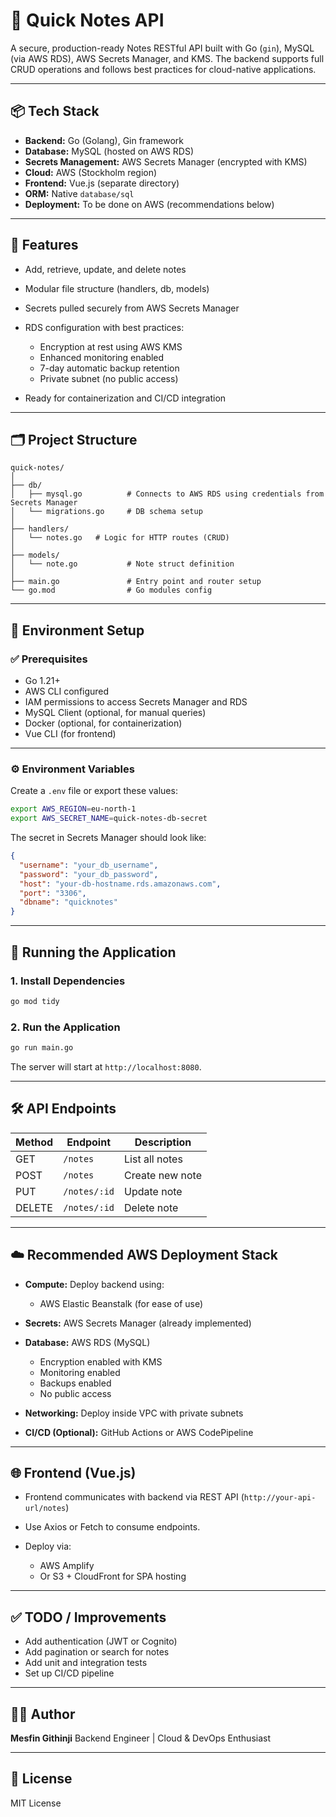# 📝 Quick Notes API

A secure, production-ready Notes RESTful API built with Go (`gin`), MySQL (via AWS RDS), AWS Secrets Manager, and KMS. The backend supports full CRUD operations and follows best practices for cloud-native applications.

---

## 📦 Tech Stack

* **Backend:** Go (Golang), Gin framework
* **Database:** MySQL (hosted on AWS RDS)
* **Secrets Management:** AWS Secrets Manager (encrypted with KMS)
* **Cloud:** AWS (Stockholm region)
* **Frontend:** Vue.js (separate directory)
* **ORM:** Native `database/sql`
* **Deployment:** To be done on AWS (recommendations below)

---

## 🧩 Features

* Add, retrieve, update, and delete notes
* Modular file structure (handlers, db, models)
* Secrets pulled securely from AWS Secrets Manager
* RDS configuration with best practices:

  * Encryption at rest using AWS KMS
  * Enhanced monitoring enabled
  * 7-day automatic backup retention
  * Private subnet (no public access)
* Ready for containerization and CI/CD integration

---

## 🗂️ Project Structure

```
quick-notes/
│
├── db/
│   ├── mysql.go          # Connects to AWS RDS using credentials from Secrets Manager
│   └── migrations.go     # DB schema setup
│
├── handlers/
│   └── notes.go   # Logic for HTTP routes (CRUD)
│
├── models/
│   └── note.go           # Note struct definition
│
├── main.go               # Entry point and router setup
└── go.mod                # Go modules config
```

---

## 🔧 Environment Setup

### ✅ Prerequisites

* Go 1.21+
* AWS CLI configured
* IAM permissions to access Secrets Manager and RDS
* MySQL Client (optional, for manual queries)
* Docker (optional, for containerization)
* Vue CLI (for frontend)

---

### ⚙️ Environment Variables

Create a `.env` file or export these values:

```bash
export AWS_REGION=eu-north-1
export AWS_SECRET_NAME=quick-notes-db-secret
```

The secret in Secrets Manager should look like:

```json
{
  "username": "your_db_username",
  "password": "your_db_password",
  "host": "your-db-hostname.rds.amazonaws.com",
  "port": "3306",
  "dbname": "quicknotes"
}
```

---

## 🚀 Running the Application

### 1. Install Dependencies

```bash
go mod tidy
```

### 2. Run the Application

```bash
go run main.go
```

The server will start at `http://localhost:8080`.

---

## 🛠️ API Endpoints

| Method | Endpoint     | Description     |
| ------ | ------------ | --------------- |
| GET    | `/notes`     | List all notes  |
| POST   | `/notes`     | Create new note |
| PUT    | `/notes/:id` | Update note     |
| DELETE | `/notes/:id` | Delete note     |

---

## ☁️ Recommended AWS Deployment Stack

* **Compute:** Deploy backend using:

  * AWS Elastic Beanstalk (for ease of use)
  
* **Secrets:** AWS Secrets Manager (already implemented)
* **Database:** AWS RDS (MySQL)

  * Encryption enabled with KMS
  * Monitoring enabled
  * Backups enabled
  * No public access
* **Networking:** Deploy inside VPC with private subnets
* **CI/CD (Optional):** GitHub Actions or AWS CodePipeline

---

## 🌐 Frontend (Vue.js)

* Frontend communicates with backend via REST API (`http://your-api-url/notes`)
* Use Axios or Fetch to consume endpoints.
* Deploy via:

  * AWS Amplify
  * Or S3 + CloudFront for SPA hosting

---

## ✅ TODO / Improvements

* Add authentication (JWT or Cognito)
* Add pagination or search for notes
* Add unit and integration tests
* Set up CI/CD pipeline

---

## 👨‍💻 Author

**Mesfin Githinji**
Backend Engineer | Cloud & DevOps Enthusiast

---

## 📄 License

MIT License
